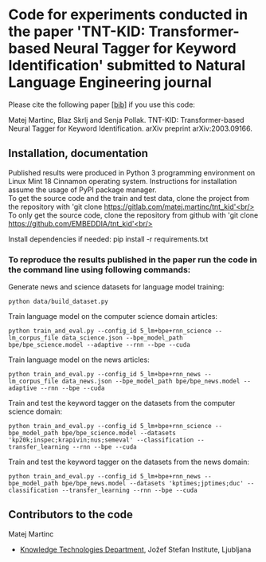 # Code for experiments conducted in the paper 'TNT-KID: Transformer-based Neural Tagger for Keyword Identification' submitted to Natural Language Engineering journal #

Please cite the following paper [[bib](https://gitlab.com/matej.martinc/tnt_kid/-/blob/master/bibtex.js)] if you use this code:

Matej Martinc, Blaz Skrlj and Senja Pollak. TNT-KID: Transformer-based Neural Tagger for Keyword Identification. arXiv preprint arXiv:2003.09166.


## Installation, documentation ##

Published results were produced in Python 3 programming environment on Linux Mint 18 Cinnamon operating system. Instructions for installation assume the usage of PyPI package manager.<br/>
To get the source code and the train and test data, clone the project from the repository with 'git clone https://gitlab.com/matej.martinc/tnt_kid'<br/>
To only get the source code, clone the repository from github with 'git clone https://github.com/EMBEDDIA/tnt_kid'<br/>

Install dependencies if needed: pip install -r requirements.txt

### To reproduce the results published in the paper run the code in the command line using following commands: ###

Generate news and science datasets for language model training:<br/>
```
python data/build_dataset.py
```

Train language model on the computer science domain articles:<br/>
```
python train_and_eval.py --config_id 5_lm+bpe+rnn_science --lm_corpus_file data_science.json --bpe_model_path bpe/bpe_science.model --adaptive --rnn --bpe --cuda
```

Train language model on the news articles:<br/>
```
python train_and_eval.py --config_id 5_lm+bpe+rnn_news --lm_corpus_file data_news.json --bpe_model_path bpe/bpe_news.model --adaptive --rnn --bpe --cuda
```

Train and test the keyword tagger on the datasets from the computer science domain:<br/>
```
python train_and_eval.py --config_id 5_lm+bpe+rnn_science --bpe_model_path bpe/bpe_science.model --datasets 'kp20k;inspec;krapivin;nus;semeval' --classification --transfer_learning --rnn --bpe --cuda
```

Train and test the keyword tagger on the datasets from the news domain:<br/>
```
python train_and_eval.py --config_id 5_lm+bpe+rnn_news --bpe_model_path bpe/bpe_news.model --datasets 'kptimes;jptimes;duc' --classification --transfer_learning --rnn --bpe --cuda
```

## Contributors to the code ##

Matej Martinc<br/>

* [Knowledge Technologies Department](http://kt.ijs.si), Jožef Stefan Institute, Ljubljana
